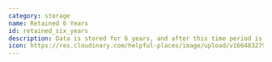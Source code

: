 ```yaml
---
category: storage
name: Retained 6 Years
id: retained_six_years
description: Data is stored for 6 years, and after this time period is deleted
icon: https://res.cloudinary.com/helpful-places/image/upload/v1664832795/dtpr-icons/retention/yes_nudvht.svg
---
```

